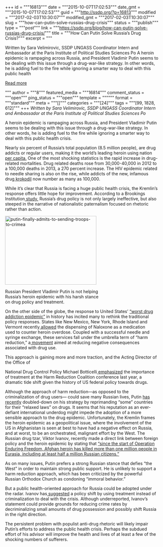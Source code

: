 +++
id = """16813"""
date = """2015-10-07T17:02:53"""
date_gmt = """2015-10-07T17:02:53"""
guid = """http://ssdp.org/?p=16813"""
modified = """2017-02-03T10:30:07"""
modified_gmt = """2017-02-03T10:30:07"""
slug = """how-can-putin-solve-russias-drug-crisis"""
status = """publish"""
type = """post"""
link = """https://ssdp.org/blog/how-can-putin-solve-russias-drug-crisis/"""
title = """How Can Putin Solve Russia’s Drug Crisis?"""
excerpt = """<p>Written by Sara Velimirovic, SSDP UNGASS Coordinator Intern and Ambassador at the Paris Institute of Political Studies Sciences Po A heroin epidemic is rampaging across Russia, and President Vladimir Putin seems to be dealing with this issue through a drug-war-like strategy. In other words, he is adding fuel to the fire while ignoring a smarter way to deal with this public health</p>
<div class="h10"></div>
<p><a class="more-link2 flat" href="https://ssdp.org/blog/how-can-putin-solve-russias-drug-crisis/">Read more</a></p>
"""
author = """8"""
featured_media = """16814"""
comment_status = """open"""
ping_status = """open"""
template = """"""
format = """standard"""
meta = """[]"""
categories = """[24]"""
tags = """[99, 1828, 612]"""
+++
<span style="font-weight: 400"><em>Written by Sara Velimirovic, SSDP UNGASS Coordinator Intern and Ambassador at the Paris Institute of Political Studies Sciences Po</em></span>

A heroin epidemic is rampaging across Russia, and President Vladimir Putin seems to be dealing with this issue through a drug-war-like strategy. In other words, he is adding fuel to the fire while ignoring a smarter way to deal with this public health crisis.

<span style="font-weight: 400">Nearly six percent of Russia’s total population (8.5 million people), are drug addicts or regular users, making it the world’s leading heroin using nation</span><a href="http://www.brookings.edu/~/media/research/files/papers/2015/04/global-drug-policy/galeotti--russia-final.pdf?la=en%25202." target="_blank"><span style="font-weight: 400"> per</span><span style="font-weight: 400"> capita</span></a><a href="http://www.brookings.edu/~/media/Research/Files/Papers/2015/04/global-drug-policy/Galeotti--Russia-final.pdf?la=en%25202."><span style="font-weight: 400">.</span></a><span style="font-weight: 400"> One of the most shocking statistics is the rapid increase in drug-related mortalities. Drug related deaths rose from 30,000-40,000 in 2012 to a 100,000 deaths in 2013, a 270 percent increase. The HIV epidemic related to needle sharing is also on the rise, while addicts of the new, infamous drug</span><a href="http://www.drugs.com/illicit/krokodil.html" target="_blank"> <span style="font-weight: 400">krokodil</span></a><span style="font-weight: 400"> now number as many as 100,000.  </span>

<span style="font-weight: 400">While it’s clear that Russia is facing a huge public health crisis, the Kremlin’s response offers little hope for improvement. According to a Brookings Institution</span><a href="http://www.brookings.edu/~/media/Research/Files/Papers/2015/04/global-drug-policy/Galeotti--Russia-final.pdf?la=en" target="_blank"><span style="font-weight: 400"> study,</span></a><span style="font-weight: 400"> Russia’s drug policy is not only largely ineffective, but also steeped in the narrative of nationalistic paternalism focused on rhetoric rather than action.  </span>

<div id="attachment_16814" style="width: 310px" class="wp-caption alignleft"><img class="wp-image-16814 size-medium" src="http://ssdp.org/assets/putin-finally-admits-to-sending-troops-to-crimea-300x225.jpg" alt="putin-finally-admits-to-sending-troops-to-crimea" width="300" height="225" /><p class="wp-caption-text">Russian President Vladimir Putin is not helping Russia&#8217;s heroin epidemic with his harsh stance on drug policy and treatment.</p></div>

<span style="font-weight: 400">On the other side of the globe, the response to United States’ </span><a href="http://feduprally.org/" target="_blank"><span style="font-weight: 400">“worst drug addiction epidemic”</span></a><span style="font-weight: 400"> in history has incited many to rethink the traditional policy responses. States like New Mexico, New York, Rhode Island and Vermont recently</span><a href="http://www.huffingtonpost.com/tessie-castillo/best-moments-for-overdose_b_6391776.html" target="_blank"> <span style="font-weight: 400">allowed</span></a> <span style="font-weight: 400">the dispensing of Naloxone as a medication used to counter heroin overdose. Coupled with a successful needle and syringe exchange, these services fall under the umbrella term of “harm reduction,” a</span><a href="http://harmreduction.org/about-us/principles-of-harm-reduction/" target="_blank"><span style="font-weight: 400"> movement</span></a> <span style="font-weight: 400">aimed at reducing negative consequences associated with drug use.  </span>

<span style="font-weight: 400">This approach is gaining more and more traction, and the Acting Director of the Office of </span>

<span style="font-weight: 400">National Drug Control Policy</span><span style="font-weight: 400"> Michael Botticelli</span><a href="http://www.thefix.com/content/harm-reduction-conference?utm_source=huffingtonpost.com&amp;utm_medium=referral&amp;utm_campaign=pubexchange_article" target="_blank"> <span style="font-weight: 400">emphasized</span></a> <span style="font-weight: 400">the importance of treatment at the Harm Reduction Coalition conference last year, a dramatic tide shift given the history of US federal policy towards drugs. </span><span style="font-weight: 400"> </span>

<span style="font-weight: 400">Although the approach of harm reduction—as opposed to the criminalization of drug users— could save many Russian lives, Putin </span><a href="http://en.kremlin.ru/events/president/news/18261" target="_blank"><span style="font-weight: 400">has recently</span></a><span style="font-weight: 400"> doubled-down on his strategy by reprimanding “some” countries for their “relaxed laws” on drugs. It seems that his reputation as an ever-defiant international underdog might impede the adoption of a more sensible approach to the drug epidemic. Unfortunately, the Kremlin frames the heroin epidemic as a geopolitical issue, where the involvement of the US in Afghanistan is seen at best to have had a negative effect on Russia, and at worst, to be an orchestrated, malignant effort by the West. The Russian drug tzar, Viktor Ivanov, recently made a direct link between foreign policy and the heroin epidemic by stating that </span><a href="http://www.brookings.edu/~/media/Research/Files/Papers/2015/04/global-drug-policy/Galeotti--Russia-final.pdf?la=en" target="_blank"><span style="font-weight: 400">“since the start of Operation Enduring Freedom, Afghan heroin has killed more than one million people in Eurasia, including at least half a million Russian citizens.”</span></a> <span style="font-weight: 400"> </span>

<span style="font-weight: 400">As on many issues, Putin prefers a strong Russian stance that defies “the West” in order to maintain strong public support. He is unlikely to support a harm reduction approach, which has been criticized by the powerful Russian Orthodox Church as condoning “immoral behavior.”  </span>

<span style="font-weight: 400">But a public health-oriented approach for Russia could be adopted under the radar. Ivanov has</span><a href="http://www.globalcommissionondrugs.org/russian-drug-czar-recommends-russia-revises-laws-that-target-drug-users-suggests-treatment-instead-of-criminalization/" target="_blank"> <span style="font-weight: 400">suggested</span></a> <span style="font-weight: 400">a policy shift by using treatment instead of criminalization to deal with the crisis. Although underreported, Ivanov’s statement could provide grounds for reducing crime rates by decriminalizing small amounts of drug possession and possibly shift Russia in the right direction.</span>

<span style="font-weight: 400">The persistent problem with populist anti-drug rhetoric will likely impair Putin’s efforts to address the public health crisis. Perhaps the subdued effort of his advisor will improve the health and lives of at least a few of the shocking numbers of sufferers.</span>
